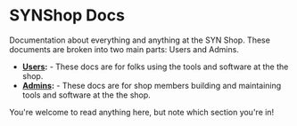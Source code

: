 # SYNShop Docs  

Documentation about everything and anything at the SYN Shop.  These documents are broken into two main parts: Users and Admins.

*  **[Users](/users):**  - These docs are for folks using the tools and software at the the shop.
*  **[Admins](/admins):**  - These docs are for shop members building and maintaining tools and software at the the shop.

You're welcome to read anything here, but note which section you're in! 
